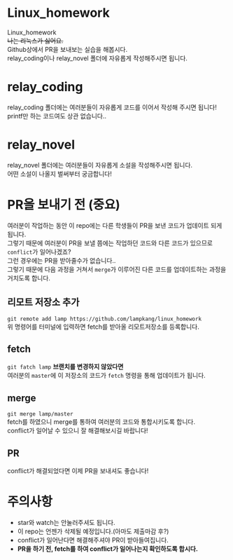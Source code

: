 # Linux_homework
Linux_homework<br />
<del>나는 리눅스가 싫어요.</del><br />
Github상에서 PR을 보내보는 실습을 해봅시다.<br />
relay_coding이나 relay_novel 폴더에 자유롭게 작성해주시면 됩니다.

# relay_coding
relay_coding 폴더에는 여러분들이 자유롭게 코드를 이어서 작성해 주시면 됩니다!<br />
printf만 하는 코드여도 상관 없습니다..

# relay_novel
relay_novel 폴더에는 여러분들이 자유롭게 소설을 작성해주시면 됩니다.<br />
어떤 소설이 나올지 벌써부터 궁금합니다!

# PR을 보내기 전 (중요)<br />
여러분이 작업하는 동안 이 repo에는 다른 학생들이 PR을 보낸 코드가 업데이트 되게 됩니다.<br />
그렇기 때문에 여러분이 PR을 보낼 쯤에는 작업하던 코드와 다른 코드가 있으므로 `conflict`가 일어나겠죠?<br />
그런 경우에는 PR을 받아줄수가 없습니다..<br />
그렇기 때문에 다음 과정을 거쳐서 `merge`가 이루어진 다른 코드를 업데이트하는 과정을 거치도록 합니다.<br />
## 리모트 저장소 추가
`git remote add lamp https://github.com/lampkang/linux_homework`<br />
위 명령어를 터미널에 입력하면 fetch를 받아올 리모트저장소를 등록합니다.<br />

## fetch
`git fatch lamp`
<B>브랜치를 변경하지 않았다면</B> <br />여러분의 `master`에 이 저장소의 코드가 `fetch` 명령을 통해 업데이트가 됩니다.
## merge
`git merge lamp/master`<br />
fetch를 하였으니 merge를 통하여 여러분의 코드와 통합시키도록 합니다.<br />
conflict가 일어날 수 있으니 잘 해결해보시길 바랍니다!
## PR
conflict가 해결되었다면 이제 PR을 보내셔도 좋습니다!

# 주의사항
- star와 watch는 안눌러주셔도 됩니다.<br />
- 이 repo는 언젠가 삭제될 예정입니다.(아마도 제출마감 후?)<br />
- conflict가 일어난다면 해결해주셔야 PR이 받아들여집니다.<br />
- <B>PR을 하기 전, fetch를 하여 conflict가 일어나는지 확인하도록 합시다.</B>
